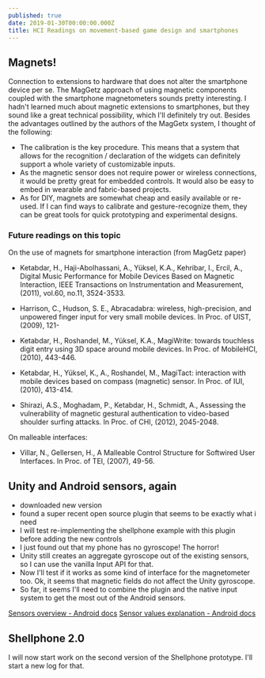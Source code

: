 ```yaml
---
published: true
date: 2019-01-30T00:00:00.000Z
title: HCI Readings on movement-based game design and smartphones
---
```


## Magnets!

Connection to extensions to hardware that does not alter the smartphone device per se. The MagGetz approach of using magnetic components coupled with the smartphone magnetometers sounds pretty interesting. I hadn't learned much about magnetic extensions to smartphones, but they sound like a great technical possibility, which I'll definitely try out. Besides the advantages outlined by the authors of the MagGetx system, I thought of the following:

- The calibration is the key procedure. This means that a system that allows for the recognition / declaration of the widgets can definitely support a whole variety of customizable inputs.
- As the magnetic sensor does not require power or wireless connections, it would be pretty great for embedded controls. It would also be easy to embed in wearable and fabric-based projects.
- As for DIY, magnets are somewhat cheap and easily available or re-used. If I can find ways to calibrate and gesture-recognize them, they can be great tools for quick prototyping and experimental designs.

### Future readings on this topic

On the use of magnets for smartphone interaction (from MagGetz paper)

- Ketabdar, H., Haji-Abolhassani, A., Yüksel, K.A.,
Kehribar, I., Ercil, A., Digital Music Performance for
Mobile Devices Based on Magnetic Interaction, IEEE
Transactions on Instrumentation and Measurement,
(2011), vol.60, no.11, 3524-3533.

- Harrison, C., Hudson, S. E., Abracadabra: wireless,
high-precision, and unpowered finger input for very
small mobile devices. In Proc. of UIST, (2009), 121-

- Ketabdar, H., Roshandel, M., Yüksel, K.A., MagiWrite:
towards touchless digit entry using 3D space around mobile
devices. In Proc. of MobileHCI, (2010), 443-446.

- Ketabdar, H., Yüksel, K., A., Roshandel, M., MagiTact:
interaction with mobile devices based on compass
(magnetic) sensor. In Proc. of IUI, (2010), 413-414.

- Shirazi, A.S., Moghadam, P., Ketabdar, H., Schmidt, A.,
Assessing the vulnerability of magnetic gestural authentication
to video-based shoulder surfing attacks. In Proc.
of CHI, (2012), 2045-2048.

On malleable interfaces:

- Villar, N., Gellersen, H., A Malleable Control Structure for
Softwired User Interfaces. In Proc. of TEI, (2007), 49-56.

## Unity and Android sensors, again

- downloaded new version
- found a super recent open source plugin that seems to be exactly what i need
- I will test re-implementing the shellphone example with this plugin before adding the new controls
- I just found out that my phone has no gyroscope! The horror!
- Unity still creates an aggregate gyroscope out of the existing sensors, so I can use the vanilla Input API for that.
- Now I'll test if it works as some kind of interface for the magnetometer too. Ok, it seems that magnetic fields do not affect the Unity gyroscope. 
- So far, it seems I'll need to combine the plugin and the native input system to get the most out of the Android sensors.

[Sensors overview - Android docs](https://developer.android.com/guide/topics/sensors/sensors_overview)
[Sensor values explanation - Android docs](https://developer.android.com/reference/android/hardware/SensorEvent#values)

## Shellphone 2.0

I will now start work on the second version of the Shellphone prototype. I'll start a new log for that.
